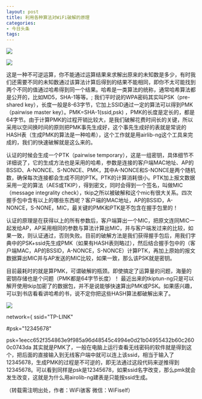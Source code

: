 ```yaml
---
layout: post
title: 利用各种算法对WiFi破解的原理
categories:
- 今日头条
tags:
---
```

![](http://p1.pstatp.com/large/5b100014707876b335d)

![](http://p3.pstatp.com/large/5b100014763e7ad6339)

 这是一种不可逆运算，你不能通过运算结果来求解出原来的未知数是多少，有时我们还需要不同的未知数通过该算法计算后得到的结果不能相同，即你不太可能找到两个不同的值通过哈希得到同一个结果。哈希是一类算法的统称，通常哈希算法都是公开的，比如MD5，SHA-1等等。;  我们平时说的WPA密码其实叫PSK（pre-shared key），长度一般是8-63字节，它加上SSID通过一定的算法可以得到PMK（pairwise master key）。PMK=SHA-1(ssid,psk) ，PMK的长度是定长的，都是64字节。由于计算PMK的过程开销比较大，是我们破解花费时间长的关键，所以采用以空间换时间的原则把PMK事先生成好，这个事先生成好的表就是常说的HASH表（生成PMK的算法是一种哈希），这个工作就是用airlib-ng这个工具来完成的，我们的快速破解就是这么来的。

 认证的时候会生成一个PTK（pairwise temporary），这是一组密钥，具体细节不详细说了，它的生成方法也是采用的哈希，参数是连接的客户端MAC地址、AP的BSSID、A-NONCE、S-NONCE、PMK，其中A-NONCE和S-NONCE是两个随机数，确保每次连接都会生成不同的PTK。PTK的计算消耗很小。PTK加上报文数据采用一定的算法（AES或TKIP），得到密文，同时会得到一个签名，叫做MIC（message integrality check），tkip之所以被破解和这个mic有很大关系。四次握手包中含有以上的哪些东西呢？客户端的MAC地址，AP的BSSID，A-NONCE，S-NONE，MIC，最关键的PMK和PTK是不包含在握手包里的！

 认证的原理是在获得以上的所有参数后，客户端算出一个MIC，把原文连同MIC一起发给AP，AP采用相同的参数与算法计算出MIC，并与客户端发过来的比较，如果一致，则认证通过，否则失败。目前的破解方法是我们获得握手包后，用我们字典中的PSK+ssid先生成PMK（如果有HASH表则略过），然后结合握手包中的（客户端MAC，AP的BSSID，A-NONCE，S-NONCE）计算PTK，再加上原始的报文数据算出MIC并与AP发送的MIC比较，如果一致，那么该PSK就是密钥。

 目前最耗时的就是算PMK，可谓破解的瓶颈。即使搞定了运算量的问题，海量的密钥存储也是个问题（PMK都是64字节长度）！ 最近出来的tkiptun-ng只是可以解开使用tkip加密了的数据包，并不是说能够快速算出PMK或PSK。如果感兴趣，可以到书店看看讲哈希的书，说不定你把这些HASH算法都破解出来了。

![](http://p3.pstatp.com/large/52c00099ad565ad5eff)

network={ ssid="TP-LINK"

 #psk="12345678"

psk=1eecc652f354863e9f985a96d48545c4994e0d21b04955432b60c2600c0743da 其实就是PMK了，一般在电脑上运行查看无线密码的软件就是得到这个，把后面的直接输入到无线客户端中就可以连上该ssid，相当于输入了12345678，生成PMK的过程是不可逆的，即无法通过这段代码来逆推得到12345678。可以看到同样是psk是12345678，如果ssid名字改变，那么pmk就会发生改变，这就是为什么用airolib-ng建表是只能按ssid生成。

（转载需注明出处，作者：WiFi骇客 微信：WiFiself）